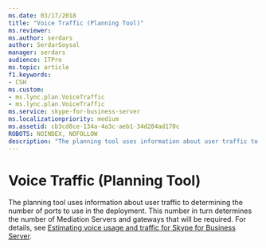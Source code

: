 ```yaml
---
ms.date: 03/17/2018
title: "Voice Traffic (Planning Tool)"
ms.reviewer: 
ms.author: serdars
author: SerdarSoysal
manager: serdars
audience: ITPro
ms.topic: article
f1.keywords:
- CSH
ms.custom:
- ms.lync.plan.VoiceTraffic
- ms.lync.plan.VoiceTraffic
ms.service: skype-for-business-server
ms.localizationpriority: medium
ms.assetid: cb3cd8ce-134a-4a3c-aeb1-34d284ad170c
ROBOTS: NOINDEX, NOFOLLOW
description: "The planning tool uses information about user traffic to determining the number of ports to use in the deployment. This number in turn determines the number of Mediation Servers and gateways that will be required. For details, see Estimating voice usage and traffic for Skype for Business Server."
---
```


# Voice Traffic (Planning Tool)
 
The planning tool uses information about user traffic to determining the number of ports to use in the deployment. This number in turn determines the number of Mediation Servers and gateways that will be required. For details, see [Estimating voice usage and traffic for Skype for Business Server](../../../plan-your-deployment/capacity/estimating-voice-traffic.md).
  


